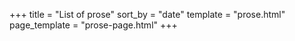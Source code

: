 +++
title = "List of prose"
sort_by = "date"
template = "prose.html"
page_template = "prose-page.html"
+++
